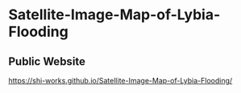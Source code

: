 # Satellite-Image-Map-of-Lybia-Flooding
## Public Website
https://shi-works.github.io/Satellite-Image-Map-of-Lybia-Flooding/
